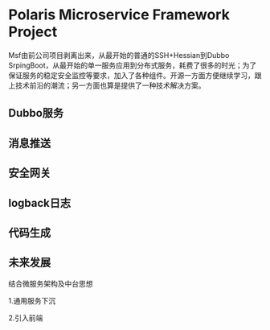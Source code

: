 # Polaris Microservice Framework Project
Msf由前公司项目剥离出来，从最开始的普通的SSH+Hessian到Dubbo SrpingBoot，从最开始的单一服务应用到分布式服务，耗费了很多的时光；为了保证服务的稳定安全监控等要求，加入了各种组件。开源一方面方便继续学习，跟上技术前沿的潮流；另一方面也算是提供了一种技术解决方案。

## Dubbo服务

## 消息推送

## 安全网关

## logback日志

## 代码生成

## 未来发展

结合微服务架构及中台思想

1.通用服务下沉

2.引入前端

